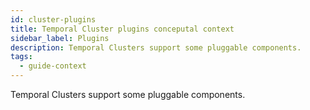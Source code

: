```yaml
---
id: cluster-plugins
title: Temporal Cluster plugins conceputal context
sidebar_label: Plugins
description: Temporal Clusters support some pluggable components.
tags:
  - guide-context
---
```


Temporal Clusters support some pluggable components.
